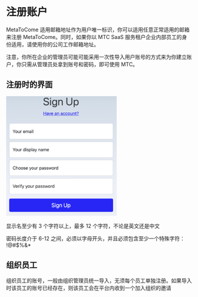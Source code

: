 # 注册账户

MetaToCome 适用邮箱地址作为用户唯一标识，你可以适用任意正常适用的邮箱来注册 MetaToCome。同时，如果你以 MTC SaaS 服务租户企业内部员工的身份适用，请使用你的公司工作邮箱地址。

注意，你所在企业的管理员可能可能采用一次性导入用户账号的方式来为你建立账户，你只需从管理员处拿到账号和密码，即可使用 MTC。

## 注册时的界面

<img src="../img/signup.png" width="300"/>

显示名至少有 3 个字符以上，最多 12 个字符，不论是英文还是中文

密码长度介于 6-12 之间，必须以字母开头，并且必须包含至少一个特殊字符： !@#$%&\*

## 组织员工

组织员工的账号，一般由组织管理员统一导入，无须每个员工单独注册。如果导入时该员工的账号已经存在，则该员工会在平台内收到一个加入组织的邀请
